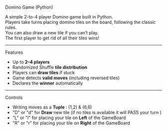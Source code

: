 Domino Game (Python)

A simple 2-to-4 player Domino game built in Python.  
Players take turns placing domino tiles on the board, following the classic rules.  
You can also draw a new tile if you can’t play.  
The first player to get rid of all their tiles wins! 

---------------

Features

- Up to **2–4 players**
- Randomized Shuffle **tile distribution**
- Players can **draw tiles** if stuck
- Game detects **valid moves** (including reversed tiles)
- Declares the **winner** automatically

---------------

Controls

- Writing moves as a **Tuple** : (1,2) & (6,6)
- "D" or "d" for **Draw** new tile (if no tiles is available it will PASS your turn )
- "L" or "l" for placing your tile on **Left** of the GameBoard
- "R" or "r" for placing your tile on **Right** of the GameBoard
